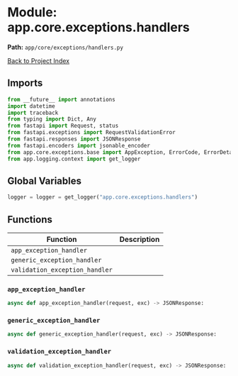 # Module: app.core.exceptions.handlers

**Path:** `app/core/exceptions/handlers.py`

[Back to Project Index](../../../../index.md)

## Imports
```python
from __future__ import annotations
import datetime
import traceback
from typing import Dict, Any
from fastapi import Request, status
from fastapi.exceptions import RequestValidationError
from fastapi.responses import JSONResponse
from fastapi.encoders import jsonable_encoder
from app.core.exceptions.base import AppException, ErrorCode, ErrorDetail, ErrorResponse, ErrorSeverity
from app.logging.context import get_logger
```

## Global Variables
```python
logger = logger = get_logger("app.core.exceptions.handlers")
```

## Functions

| Function | Description |
| --- | --- |
| `app_exception_handler` |  |
| `generic_exception_handler` |  |
| `validation_exception_handler` |  |

### `app_exception_handler`
```python
async def app_exception_handler(request, exc) -> JSONResponse:
```

### `generic_exception_handler`
```python
async def generic_exception_handler(request, exc) -> JSONResponse:
```

### `validation_exception_handler`
```python
async def validation_exception_handler(request, exc) -> JSONResponse:
```
